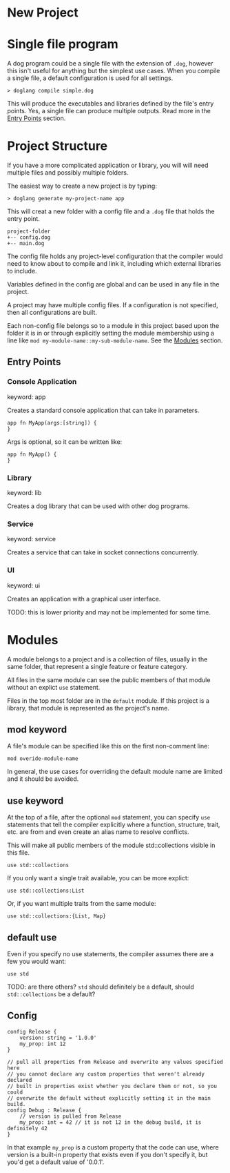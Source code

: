 # New Project

# Single file program

A dog program could be a single file with the extension of `.dog`, however
this isn't useful for anything but the simplest use cases. When you compile
a single file, a default configuration is used for all settings.

```
> doglang compile simple.dog
```

This will produce the executables and libraries defined by the file's entry
points. Yes, a single file can produce multiple outputs. Read more in the 
[Entry Points](#Entry-Points) section.

# Project Structure

If you have a more complicated application or library, you will will need multiple
files and possibly multiple folders.

The easiest way to create a new project is by typing:
```
> doglang generate my-project-name app
```
This will creat a new folder with a config file and a `.dog` file that holds the
entry point.
```
project-folder
+-- config.dog
+-- main.dog
```
The config file holds any project-level configuration that the compiler would need
to know about to compile and link it, including which external libraries to include.

Variables defined in the config are global and can be used in any file in the project.

A project may have multiple config files. If a configuration is not specified, then 
all configurations are built.

Each non-config file belongs so to a module in this project based upon the folder it is
in or through explicitly setting the module membership using a line like 
`mod my-module-name::my-sub-module-name`. See the [Modules](#modules) section.

## Entry Points

### Console Application
keyword: app

Creates a standard console application that can take in parameters.

```
app fn MyApp(args:[string]) {
}
```

Args is optional, so it can be written like:

```
app fn MyApp() {
}
```

### Library
keyword: lib

Creates a dog library that can be used with other dog programs.

### Service
keyword: service

Creates a service that can take in socket connections concurrently.

### UI
keyword: ui

Creates an application with a graphical user interface.

TODO: this is lower priority and may not be implemented for some time.


# Modules

A module belongs to a project and is a collection of files, usually in the same folder, that represent
a single feature or feature category.

All files in the same module can see the public members of that module without an explict `use` statement.

Files in the top most folder are in the `default` module. If this project is a library, that module is 
represented as the project's name.

## mod keyword

A file's module can be specified like this on the first non-comment line:
```
mod overide-module-name
```

In general, the use cases for overriding the default module name are limited and it should be avoided.

## use keyword

At the top of a file, after the optional `mod` statement, you can specify `use` statements that tell the compiler explicitly where a function, 
structure, trait, etc. are from and even create an alias name to resolve conflicts.

This will make all public members of the module std::collections visible in this file. 
```
use std::collections
```

If you only want a single trait available, you can be more explict:
```
use std::collections:List
```

Or, if you want multiple traits from the same module:
```
use std::collections:{List, Map}
```

## default use
Even if you specify no use statements, the compiler assumes there are a few you would want:
```
use std
```

TODO: are there others? `std` should definitely be a default, should `std::collections` be a default?

## Config

```
config Release {
    version: string = '1.0.0'
    my_prop: int 12
}

// pull all properties from Release and overwrite any values specified here
// you cannot declare any custom properties that weren't already declared
// built in properties exist whether you declare them or not, so you could
// overwrite the default without explicitly setting it in the main build.
config Debug : Release { 
    // version is pulled from Release
    my_prop: int = 42 // it is not 12 in the debug build, it is definitely 42
}
```

In that example `my_prop` is a custom property that the code can use, where version is a built-in
property that exists even if you don't specify it, but you'd get a default value of '0.0.1'.

